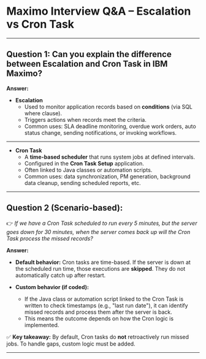 # Maximo Interview Q&A – Escalation vs Cron Task

---

## Question 1: Can you explain the difference between Escalation and Cron Task in IBM Maximo?

**Answer:**

- **Escalation**  
  - Used to monitor application records based on **conditions** (via SQL where clause).  
  - Triggers actions when records meet the criteria.  
  - Common uses: SLA deadline monitoring, overdue work orders, auto status change, sending notifications, or invoking workflows.  

---

- **Cron Task**  
  - A **time-based scheduler** that runs system jobs at defined intervals.  
  - Configured in the **Cron Task Setup** application.  
  - Often linked to Java classes or automation scripts.  
  - Common uses: data synchronization, PM generation, background data cleanup, sending scheduled reports, etc.  

---

## Question 2 (Scenario-based):  
👉 *If we have a Cron Task scheduled to run every 5 minutes, but the server goes down for 30 minutes, when the server comes back up will the Cron Task process the missed records?*

**Answer:**

- **Default behavior:** Cron tasks are time-based. If the server is down at the scheduled run time, those executions are **skipped**. They do not automatically catch up after restart.  

- **Custom behavior (if coded):**  
  - If the Java class or automation script linked to the Cron Task is written to check timestamps (e.g., "last run date"), it can identify missed records and process them after the server is back.  
  - This means the outcome depends on how the Cron logic is implemented.  

✅ **Key takeaway:** By default, Cron tasks do **not** retroactively run missed jobs. To handle gaps, custom logic must be added.

---
